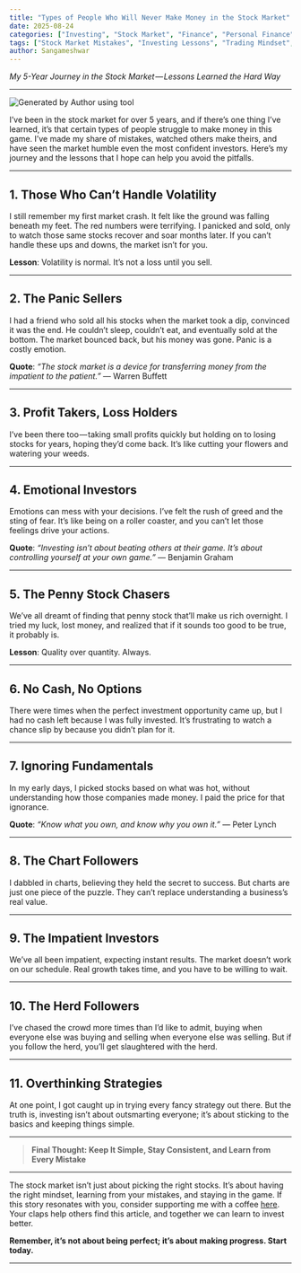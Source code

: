 ```yaml
---
title: "Types of People Who Will Never Make Money in the Stock Market"
date: 2025-08-24
categories: ["Investing", "Stock Market", "Finance", "Personal Finance"]
tags: ["Stock Market Mistakes", "Investing Lessons", "Trading Mindset", "Financial Growth", "Wealth Building"]
author: Sangameshwar
---
```


*My 5-Year Journey in the Stock Market — Lessons Learned the Hard Way*

---

![Generated by Author using tool](https://cdn-images-1.medium.com/max/800/1*bbQJfcnCTWhXzuqPf53Kqg.png)

I’ve been in the stock market for over 5 years, and if there’s one thing I’ve learned, it’s that certain types of people struggle to make money in this game. I’ve made my share of mistakes, watched others make theirs, and have seen the market humble even the most confident investors. Here’s my journey and the lessons that I hope can help you avoid the pitfalls.

---

## 1. Those Who Can’t Handle Volatility

I still remember my first market crash. It felt like the ground was falling beneath my feet. The red numbers were terrifying. I panicked and sold, only to watch those same stocks recover and soar months later. If you can’t handle these ups and downs, the market isn’t for you.

**Lesson**: Volatility is normal. It’s not a loss until you sell.

---

## 2. The Panic Sellers

I had a friend who sold all his stocks when the market took a dip, convinced it was the end. He couldn’t sleep, couldn’t eat, and eventually sold at the bottom. The market bounced back, but his money was gone. Panic is a costly emotion.

**Quote**: *“The stock market is a device for transferring money from the impatient to the patient.”* — Warren Buffett

---

## 3. Profit Takers, Loss Holders

I’ve been there too — taking small profits quickly but holding on to losing stocks for years, hoping they’d come back. It’s like cutting your flowers and watering your weeds.

---

## 4. Emotional Investors

Emotions can mess with your decisions. I’ve felt the rush of greed and the sting of fear. It’s like being on a roller coaster, and you can’t let those feelings drive your actions.

**Quote**: *“Investing isn’t about beating others at their game. It’s about controlling yourself at your own game.”* — Benjamin Graham

---

## 5. The Penny Stock Chasers

We’ve all dreamt of finding that penny stock that’ll make us rich overnight. I tried my luck, lost money, and realized that if it sounds too good to be true, it probably is.

**Lesson**: Quality over quantity. Always.

---

## 6. No Cash, No Options

There were times when the perfect investment opportunity came up, but I had no cash left because I was fully invested. It’s frustrating to watch a chance slip by because you didn’t plan for it.

---

## 7. Ignoring Fundamentals

In my early days, I picked stocks based on what was hot, without understanding how those companies made money. I paid the price for that ignorance.

**Quote**: *“Know what you own, and know why you own it.”* — Peter Lynch

---

## 8. The Chart Followers

I dabbled in charts, believing they held the secret to success. But charts are just one piece of the puzzle. They can’t replace understanding a business’s real value.

---

## 9. The Impatient Investors

We’ve all been impatient, expecting instant results. The market doesn’t work on our schedule. Real growth takes time, and you have to be willing to wait.

---

## 10. The Herd Followers

I’ve chased the crowd more times than I’d like to admit, buying when everyone else was buying and selling when everyone else was selling. But if you follow the herd, you’ll get slaughtered with the herd.

---

## 11. Overthinking Strategies

At one point, I got caught up in trying every fancy strategy out there. But the truth is, investing isn’t about outsmarting everyone; it’s about sticking to the basics and keeping things simple.

---

> **Final Thought: Keep It Simple, Stay Consistent, and Learn from Every Mistake**

---

The stock market isn’t just about picking the right stocks. It’s about having the right mindset, learning from your mistakes, and staying in the game. If this story resonates with you, consider supporting me with a coffee [here](https://buymeacoffee.com/sangamesh6j). Your claps help others find this article, and together we can learn to invest better.

**Remember, it’s not about being perfect; it’s about making progress. Start today.**

---